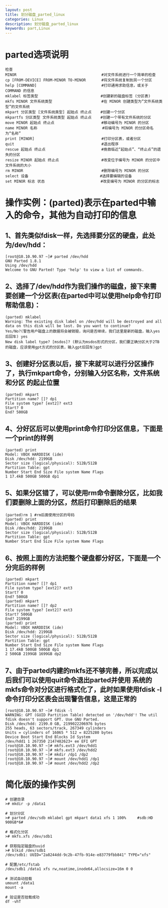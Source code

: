 ```yaml
---
layout: post
title: 划分磁盘_parted_linux 
categories: Linux
description: 划分磁盘_parted_linux
keywords: part,Linux
---
```


# parted选项说明
```shell
检查 
MINOR                                      #对文件系统进行一个简单的检查 
cp [FROM-DEVICE] FROM-MINOR TO-MINOR       #将文件系统复制到另一个分区 
help [COMMAND]                             #打印通用求助信息，或关于 COMMAND 的信息 
mklabel 标签类型                            #创建新的磁盘标签 (分区表) 
mkfs MINOR 文件系统类型                      #在 MINOR 创建类型为“文件系统类型”的文件系统 
mkpart 分区类型 [文件系统类型] 起始点 终止点    #创建一个分区 
mkpartfs 分区类型 文件系统类型 起始点 终止点    #创建一个带有文件系统的分区 
move MINOR 起始点 终止点                     #移动编号为 MINOR 的分区 
name MINOR 名称                             #将编号为 MINOR 的分区命名为“名称” 
print [MINOR]                              #打印分区表，或者分区 
quit                                       #退出程序 
rescue 起始点 终止点                         #挽救临近“起始点”、“终止点”的遗失的分区 
resize MINOR 起始点 终止点                   #改变位于编号为 MINOR 的分区中文件系统的大小 
rm MINOR                                   #删除编号为 MINOR 的分区 
select 设备                                #选择要编辑的设备 
set MINOR 标志 状态                         #改变编号为 MINOR 的分区的标志
```

# 操作实例：(parted)表示在parted中输入的命令，其他为自动打印的信息   
## 1、首先类似fdisk一样，先选择要分区的硬盘，此处为/dev/hdd：
```shell
[root@10.10.90.97 ~]# parted /dev/hdd
GNU Parted 1.8.1
Using /dev/hdd
Welcome to GNU Parted! Type 'help' to view a list of commands.
```
## 2、选择了/dev/hdd作为我们操作的磁盘，接下来需要创建一个分区表(在parted中可以使用help命令打印帮助信息)：
```shell
(parted) mklabel
Warning: The existing disk label on /dev/hdd will be destroyed and all data on this disk will be lost. Do you want to continue?
Yes/No?(警告用户磁盘上的数据将会被销毁，询问是否继续，我们这里是新的磁盘，输入yes后回车) yes
New disk label type? [msdos]? (默认为msdos形式的分区，我们要正确分区大于2TB的磁盘，应该使用gpt方式的分区表，输入gpt后回车)gpt
```
## 3、创建好分区表以后，接下来就可以进行分区操作了，执行mkpart命令，分别输入分区名称，文件系统和分区 的起止位置
```shell
(parted) mkpart
Partition name? []? dp1
File system type? [ext2]? ext3
Start? 0
End? 500GB
```

## 4、分好区后可以使用print命令打印分区信息，下面是一个print的样例
```shell
(parted) print
Model: VBOX HARDDISK (ide)
Disk /dev/hdd: 2199GB
Sector size (logical/physical): 512B/512B
Partition Table: gpt
Number Start End Size File system Name Flags
1 17.4kB 500GB 500GB dp1
```

## 5、如果分区错了，可以使用rm命令删除分区，比如我们要删除上面的分区，然后打印删除后的结果
```shell
(parted)rm 1 #rm后面使用分区的号码
(parted) print
Model: VBOX HARDDISK (ide)
Disk /dev/hdd: 2199GB
Sector size (logical/physical): 512B/512B
Partition Table: gpt
Number Start End Size File system Name Flags
```

## 6、按照上面的方法把整个硬盘都分好区，下面是一个分完后的样例
```shell
(parted) mkpart
Partition name? []? dp1
File system type? [ext2]? ext3
Start? 0
End? 500GB
(parted) mkpart
Partition name? []? dp2
File system type? [ext2]? ext3
Start? 500GB
End? 2199GB
(parted) print
Model: VBOX HARDDISK (ide)
Disk /dev/hdd: 2199GB
Sector size (logical/physical): 512B/512B
Partition Table: gpt
Number Start End Size File system Name Flags
1 17.4kB 500GB 500GB dp1
2 500GB 2199GB 1699GB dp2
```

## 7、由于parted内建的mkfs还不够完善，所以完成以后我们可以使用quit命令退出parted并使用 系统的mkfs命令对分区进行格式化了，此时如果使用fdisk -l命令打印分区表会出现警告信息，这是正常的
```shell
[root@10.10.90.97 ~]# fdisk -l
WARNING: GPT (GUID Partition Table) detected on '/dev/hdd'! The util fdisk doesn't support GPT. Use GNU Parted.
Disk /dev/hdd: 2199.0 GB, 2199022206976 bytes
255 heads, 63 sectors/track, 267349 cylinders
Units = cylinders of 16065 * 512 = 8225280 bytes
Device Boot Start End Blocks Id System
/dev/hdd1 1 267350 2147482623+ ee EFI GPT
[root@10.10.90.97 ~]# mkfs.ext3 /dev/hdd1
[root@10.10.90.97 ~]# mkfs.ext3 /dev/hdd2
[root@10.10.90.97 ~]# mkdir /dp1 /dp2
[root@10.10.90.97 ~]# mount /dev/hdd1 /dp1
[root@10.10.90.97 ~]# mount /dev/hdd2 /dp2
```

# 简化版的操作实例
```shell
# 创建目录
># mkdir -p /data1

# 划分分区
># parted /dev/sdb mklabel gpt mkpart data1 xfs 1 100%     #sdb:HD 900GB*6#

# 格式化分区
># mkfs.xfs /dev/sdb1

# 获取指定磁盘的uuid
># blkid /dev/sdb1
/dev/sdb1: UUID="2a8244dd-9c2b-47fb-914e-e83779fbb841" TYPE="xfs" 

# 配置/etc/fstab 
/dev/sdb1 /data1 xfs rw,noatime,inode64,allocsize=16m 0 0

# 测试自动挂载
umount /data1
mount -a 

# 验证是否挂载成功
df -vhT
```
